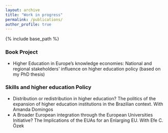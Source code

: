 ```yaml
---
layout: archive
title: "Work in progress"
permalink: /publications/
author_profile: true
---
```


{% include base_path %}

### Book Project
 * Higher Education in Europe’s knowledge economies: National and regional stakeholders' influence on higher education policy (based on my PhD thesis)

### Skills and higher education Policy
 * Distribution or redistribution in higher education? The politics of the expansion of higher education institutions in the Brazilian context. With Amanda Domingos
 * A Broader European integration through the European Universities Initiative? The Implications of the EUAs for an Enlarging EU. With Efe C. Özek


